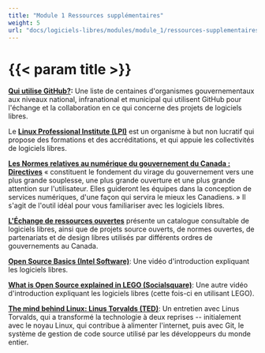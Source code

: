```yaml
---
title: "Module 1 Ressources supplémentaires"
weight: 5
url: "docs/logiciels-libres/modules/module_1/ressources-supplementaires"
---
```


# {{< param title >}}

**[Qui utilise GitHub?](https://government.github.com/community/):** Une liste de centaines d'organismes gouvernementaux aux niveaux national, infranational et municipal qui utilisent GitHub pour l'échange et la collaboration en ce qui concerne des projets de logiciels libres.

Le [**Linux Professional Institute (LPI)**](https://www.lpi.org/) est un organisme à but non lucratif qui propose des formations et des accréditations, et qui appuie les collectivités de logiciels libres.

[**Les Normes relatives au numérique du gouvernement du Canada : Directives**](https://www.canada.ca/fr/gouvernement/systeme/gouvernement-numerique/normes-numeriques-gouvernement-canada.html) « constituent le fondement du virage du gouvernement vers une plus grande souplesse, une plus grande ouverture et une plus grande attention sur l'utilisateur. Elles guideront les équipes dans la conception de services numériques, d'une façon qui servira le mieux les Canadiens. » Il s'agit de l'outil idéal pour vous familiariser avec les logiciels libres.

[**L'Échange de ressources ouvertes**](https://code.open.canada.ca/en/index.html) présente un catalogue consultable de logiciels libres, ainsi que de projets source ouverts, de normes ouvertes, de partenariats et de design libres utilisés par différents ordres de gouvernements au Canada.

[**Open Source Basics (Intel Software)**](https://www.youtube.com/watch?v=Tyd0FO0tko8): Une vidéo d'introduction expliquant les logiciels libres.

[**What is Open Source explained in LEGO (Socialsquare)**](https://www.youtube.com/watch?v=a8fHgx9mE5U): Une autre vidéo d'introduction expliquant les logiciels libres (cette fois-ci en utilisant LEGO).

[**The mind behind Linux: Linus Torvalds (TED)**](https://www.youtube.com/watch?v=o8NPllzkFhE): Un entretien avec Linus Torvalds, qui a transformé la technologie à deux reprises -- initialement avec le noyau Linux, qui contribue à alimenter l'internet, puis avec Git, le système de gestion de code source utilisé par les développeurs du monde entier.
